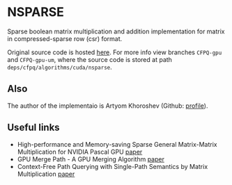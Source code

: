 # NSPARSE

Sparse boolean matrix multiplication and addition implementation
for matrix in compressed-sparse row (csr) format.

Original source code is hosted [here](https://github.com/YaccConstructor/RedisGraph).
For more info view branches `CFPQ-gpu` and `CFPQ-gpu-um`, where the source code
is stored at path `deps/cfpq/algorithms/cuda/nsparse`.

## Also

The author of the implementaio is Artyom Khoroshev (Github: [profile](https://github.com/akhoroshev)).

## Useful links

- High-performance and Memory-saving
  Sparse General Matrix-Matrix Multiplication for NVIDIA Pascal GPU 
  [paper](https://ieeexplore.ieee.org/document/8025284)
- GPU Merge Path - A GPU Merging Algorithm 
  [paper](https://www.researchgate.net/publication/254462662_GPU_merge_path_a_GPU_merging_algorithm)
- Context-Free Path Querying with Single-Path
  Semantics by Matrix Multiplication 
  [paper](https://www.researchgate.net/publication/342164347_Context-Free_Path_Querying_with_Single-Path_Semantics_by_Matrix_Multiplication)